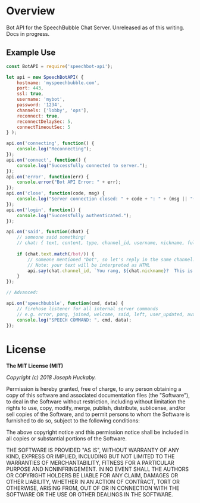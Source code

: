 # Overview

Bot API for the SpeechBubble Chat Server.  Unreleased as of this writing.  Docs in progress.

## Example Use

```js
const BotAPI = require('speechbot-api');

let api = new SpeechBotAPI( {
	hostname: 'myspeechbubble.com',
	port: 443,
	ssl: true,
	username: 'mybot',
	password: '1234',
	channels: ['lobby', 'ops'],
	reconnect: true,
	reconnectDelaySec: 5,
	connectTimeoutSec: 5
} );

api.on('connecting', function() {
	console.log("Reconnecting");
});
api.on('connect', function() {
	console.log("Successfully connected to server.");
});
api.on('error', function(err) {
	console.error("Bot API Error: " + err);
});
api.on('close', function(code, msg) {
	console.log("Server connection closed: " + code + ": " + (msg || "(No message)"));
});
api.on('login', function() {
	console.log("Successfully authenticated.");
});

api.on('said', function(chat) {
	// someone said something!
	// chat: { text, content, type, channel_id, username, nickname, full_name, is_admin }
	
	if (chat.text.match(/bot/)) {
		// someone mentioned "bot", so let's reply in the same channel!
		// Note: your text will be interpreted as HTML
		api.say(chat.channel_id, `You rang, ${chat.nickname}?  This is <b>bold</b>.`);
	}
});

// Advanced:

api.on('speechbubble', function(cmd, data) {
	// firehose listener for all internal server commands
	// e.g. error, pong, joined, welcome, said, left, user_updated, avatar_changed, channel_updated, topic_changed
	console.log("SPEECH COMMAND: ", cmd, data);
});
```

# License

**The MIT License (MIT)**

*Copyright (c) 2018 Joseph Huckaby.*

Permission is hereby granted, free of charge, to any person obtaining a copy
of this software and associated documentation files (the "Software"), to deal
in the Software without restriction, including without limitation the rights
to use, copy, modify, merge, publish, distribute, sublicense, and/or sell
copies of the Software, and to permit persons to whom the Software is
furnished to do so, subject to the following conditions:

The above copyright notice and this permission notice shall be included in
all copies or substantial portions of the Software.

THE SOFTWARE IS PROVIDED "AS IS", WITHOUT WARRANTY OF ANY KIND, EXPRESS OR
IMPLIED, INCLUDING BUT NOT LIMITED TO THE WARRANTIES OF MERCHANTABILITY,
FITNESS FOR A PARTICULAR PURPOSE AND NONINFRINGEMENT. IN NO EVENT SHALL THE
AUTHORS OR COPYRIGHT HOLDERS BE LIABLE FOR ANY CLAIM, DAMAGES OR OTHER
LIABILITY, WHETHER IN AN ACTION OF CONTRACT, TORT OR OTHERWISE, ARISING FROM,
OUT OF OR IN CONNECTION WITH THE SOFTWARE OR THE USE OR OTHER DEALINGS IN
THE SOFTWARE.
